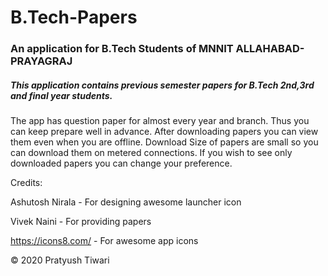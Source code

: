 # B.Tech-Papers
### An application for B.Tech Students of MNNIT ALLAHABAD- PRAYAGRAJ

##### This application contains previous semester papers for B.Tech 2nd,3rd and final year students.
The app has question paper for almost every year and branch.
Thus you can keep prepare well in advance.
After downloading papers you can view them even when you are offline.
Download Size of papers are small so you can download them on metered connections.
If you wish to see only downloaded papers you can change your preference.

Credits:

Ashutosh Nirala - For designing awesome launcher icon

Vivek Naini - For providing papers

https://icons8.com/ - For awesome app icons






&copy; 2020 Pratyush Tiwari
